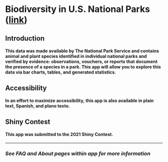 # Biodiversity in U.S. National Parks ([link](https://moriahtaylor.shinyapps.io/national_parks_shiny/))

## Introduction
#### This data was made available by The National Park Service and contains animal and plant species identified in individual national parks and verified by evidence: observations, vouchers, or reports that document the presence of a species in a park. This app will allow you to explore this data via bar charts, tables, and generated statistics.

## Accessibility
#### In an effort to maximize accessibility, this app is also available in plain text, Spanish, and plano texto.

## Shiny Contest
#### This app was submitted to the 2021 Shiny Contest.

------
### *See FAQ and About pages within app for more information*
